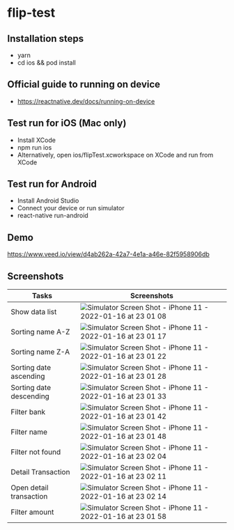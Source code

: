 # flip-test

## Installation steps
- yarn
- cd ios && pod install

## Official guide to running on device
- https://reactnative.dev/docs/running-on-device

## Test run for iOS (Mac only)
- Install XCode
- npm run ios
- Alternatively, open ios/flipTest.xcworkspace on XCode and run from XCode

## Test run for Android
- Install Android Studio
- Connect your device or run simulator
- react-native run-android

## Demo
https://www.veed.io/view/d4ab262a-42a7-4e1a-a46e-82f5958906db

## Screenshots

| Tasks  | Screenshots |
| ------------- | ------------- |
| Show data list  |  ![Simulator Screen Shot - iPhone 11 - 2022-01-16 at 23 01 08](https://user-images.githubusercontent.com/24914859/149668106-f1333cfb-0ac1-407e-b8f6-4dcc7004f7e8.png)|
| Sorting name A-Z  | ![Simulator Screen Shot - iPhone 11 - 2022-01-16 at 23 01 17](https://user-images.githubusercontent.com/24914859/149668114-9677eb3b-d129-43c0-aed6-14da5b6c09dc.png)|
| Sorting name Z-A  |  ![Simulator Screen Shot - iPhone 11 - 2022-01-16 at 23 01 22](https://user-images.githubusercontent.com/24914859/149668122-a39c3321-a9d3-4023-b8c0-71155f3c41be.png)|
| Sorting date ascending  |  ![Simulator Screen Shot - iPhone 11 - 2022-01-16 at 23 01 28](https://user-images.githubusercontent.com/24914859/149668134-8840dd6d-55bb-45dd-8ba1-4fbcc035c022.png)|
|  Sorting date descending |  ![Simulator Screen Shot - iPhone 11 - 2022-01-16 at 23 01 33](https://user-images.githubusercontent.com/24914859/149668150-7e6a9ad8-4007-40cd-8878-cd343f61efb1.png)|
| Filter bank  |  ![Simulator Screen Shot - iPhone 11 - 2022-01-16 at 23 01 42](https://user-images.githubusercontent.com/24914859/149668163-c3c16c65-a1e6-4426-bb09-76355bf031c6.png)|
| Filter name  |  ![Simulator Screen Shot - iPhone 11 - 2022-01-16 at 23 01 48](https://user-images.githubusercontent.com/24914859/149668179-edb33383-84ea-4f1f-ad7d-a0b2eb41aef7.png)|
| Filter not found  |  ![Simulator Screen Shot - iPhone 11 - 2022-01-16 at 23 02 04](https://user-images.githubusercontent.com/24914859/149668201-741a49ae-4664-46ae-96e9-27ac26130f2b.png)|
| Detail Transaction  |  ![Simulator Screen Shot - iPhone 11 - 2022-01-16 at 23 02 11](https://user-images.githubusercontent.com/24914859/149668215-745f678c-d1c0-4ce8-ae6d-04d1b6df3d04.png)|
| Open detail transaction  | ![Simulator Screen Shot - iPhone 11 - 2022-01-16 at 23 02 14](https://user-images.githubusercontent.com/24914859/149668223-5b5b5427-aeb9-4848-8a72-459bd4f8f932.png)|
| Filter amount  | ![Simulator Screen Shot - iPhone 11 - 2022-01-16 at 23 01 58](https://user-images.githubusercontent.com/24914859/149668193-d5cc3171-d4c2-4f91-baa0-d779c57930c2.png)|

